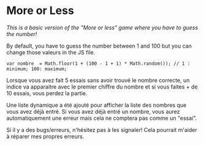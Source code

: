 <h1>More or Less</h1>

<em>This is a basic version of the "More or less" game where you have to guess the number!</em>

By default, you have to guess the number between 1 and 100 but you can change those valeurs in the JS file.

```
var nombre  = Math.floor(1 + (100 - 1 + 1) * Math.random()); // 1 : minimum; 100: maximum;
```

Lorsque vous avez fait 5 essais sans avoir trouvé le nombre correcte, un indice va apparaitre avec le premier chiffre du nombre et si vous faites + de 10 essais, vous perdez la partie.

Une liste dynamique a été ajouté pour afficher la liste des nombres que vous avez déjà entré. Si vous avez déjà entré un nombre, vous aurez automatiquement une erreur mais cela ne comptera pas comme un "essai".

Si il y a des bugs/erreurs, n'hésitez pas à les signaler! Cela pourrait m'aider à réparer mes propres erreurs.
